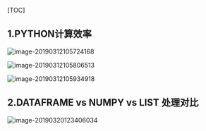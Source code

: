 [TOC]

## 1.PYTHON计算效率

![image-20190312105724168](http://spaceplayer.oss-cn-beijing.aliyuncs.com/spaceplayer/typora_img/python高效编程/image-20190312105724168.png)



![image-20190312105806513](http://spaceplayer.oss-cn-beijing.aliyuncs.com/spaceplayer/typora_img/python高效编程/image-20190312105806513.png)



![image-20190312105934918](http://spaceplayer.oss-cn-beijing.aliyuncs.com/spaceplayer/typora_img/python高效编程/image-20190312105934918.png)



## 2.DATAFRAME vs NUMPY vs LIST 处理对比

![image-20190320123406034](http://spaceplayer.oss-cn-beijing.aliyuncs.com/spaceplayer/typora_img/python高效编程/image-20190320123406034.png)

